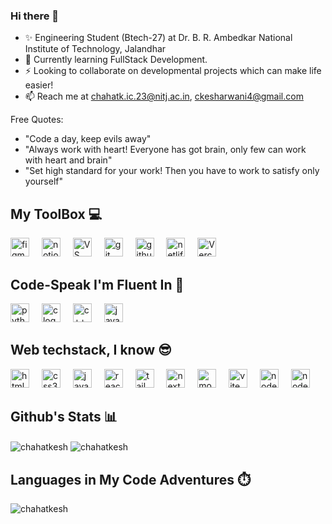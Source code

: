 ### Hi there 👋
- ✨ Engineering Student (Btech-27) at Dr. B. R. Ambedkar National Institute of Technology, Jalandhar
- 🌱 Currently learning FullStack Development.
- ⚡  Looking to collaborate on developmental projects which can make life easier!
- 📫  Reach me at chahatk.ic.23@nitj.ac.in, ckesharwani4@gmail.com

Free Quotes:
- "Code a day, keep evils away"
- "Always work with heart! Everyone has got brain, only few can work with heart and brain"
- "Set high standard for your work! Then you have to work to satisfy only yourself"


<div align="left">
  <h2>My ToolBox 💻</h2>
  <img src="https://cdn.jsdelivr.net/gh/devicons/devicon/icons/figma/figma-original.svg" height="30" alt="figma logo"  />
  <img width="12" />
  <img src="https://cdn.jsdelivr.net/gh/devicons/devicon/icons/notion/notion-original.svg" height="30" alt="notion logo"  />
  <img width="12" />
  <img src="https://cdn.jsdelivr.net/gh/devicons/devicon/icons/vscode/vscode-original.svg" height="30" alt="VS Code logo"  />
  <img width="12" />
  <img src="https://cdn.jsdelivr.net/gh/devicons/devicon/icons/git/git-original.svg" height="30" alt="git logo"  />
  <img width="12" />
  <img src="https://cdn.jsdelivr.net/gh/devicons/devicon/icons/github/github-original.svg" height="30" alt="github logo"  />
  <img width="12" />
  <img src="https://cdn.jsdelivr.net/gh/devicons/devicon/icons/netlify/netlify-original.svg" height="30" alt="netlify logo"  />
  <img width="12" />
  <img src="https://cdn.jsdelivr.net/gh/devicons/devicon/icons/vercel/vercel-original.svg" height="30" alt="Vercel logo"  />
</div>

 
<div align="left">
  <h2>Code-Speak I'm Fluent In 🤟</h2>
  <img src="https://cdn.jsdelivr.net/gh/devicons/devicon/icons/python/python-original.svg" height="30" alt="python logo"  />
  <img width="12" />
  <img src="https://cdn.jsdelivr.net/gh/devicons/devicon/icons/c/c-original.svg" height="30" alt="c logo"  />
  <img width="12" />
  <img src="https://cdn.jsdelivr.net/gh/devicons/devicon/icons/cplusplus/cplusplus-original.svg" height="30" alt="c++ logo"  />
  <img width="12" />
  <img src="https://cdn.jsdelivr.net/gh/devicons/devicon/icons/javascript/javascript-original.svg" height="30" alt="javascript logo"  />
</div>


<div align="left">
  <h2>Web techstack, I know 😎</h2>
  <img src="https://cdn.jsdelivr.net/gh/devicons/devicon/icons/html5/html5-original.svg" height="30" alt="html5 logo"  />
  <img width="12" />
  <img src="https://cdn.jsdelivr.net/gh/devicons/devicon/icons/css3/css3-original.svg" height="30" alt="css3 logo"  />
  <img width="12" />
  <img src="https://cdn.jsdelivr.net/gh/devicons/devicon/icons/javascript/javascript-original.svg" height="30" alt="javascript logo"  />
  <img width="12" />
  <img src="https://cdn.jsdelivr.net/gh/devicons/devicon/icons/react/react-original.svg" height="30" alt="react logo"  />
  <img width="12" />
  <img src="https://cdn.jsdelivr.net/gh/devicons/devicon/icons/tailwindcss/tailwindcss-original.svg" height="30" alt="tailwind css logo"  />
  <img width="12" />
  <img src="https://cdn.jsdelivr.net/gh/devicons/devicon/icons/nextjs/nextjs-original.svg" height="30" alt="next logo"  />
  <img width="12" />
  <img src="https://cdn.jsdelivr.net/gh/devicons/devicon/icons/mongodb/mongodb-original.svg" height="30" alt="mongodb logo"  />
  <img width="12" />
  <img src="https://cdn.jsdelivr.net/gh/devicons/devicon/icons/vite/vite-original.svg" height="30" alt="vite logo"  />
  <img width="12" />
  <img src="https://cdn.jsdelivr.net/gh/devicons/devicon/icons/nodejs/nodejs-original.svg" height="30" alt="nodejs logo"  />
  <img width="12" />
  <img src="https://cdn.jsdelivr.net/gh/devicons/devicon/icons/express/express-original.svg" height="30" alt="node logo"  />
  <img width="12" /><br/>
</div>

<h2>Github's Stats 📊</h2>
<div align="left">
<img align="center" src="https://github-readme-streak-stats.herokuapp.com/?user=chahatkesh&theme=dark&bg_color=000000" alt="chahatkesh" />
<img align="center" src="https://github-readme-stats.vercel.app/api?username=chahatkesh&show_icons=true&theme=dark&bg_color=000000&locale=en" alt="chahatkesh" />
</div>
<h2>Languages in My Code Adventures ⏱️</h2>
<p><img align="left" src="https://github-readme-stats.vercel.app/api/top-langs?username=chahatkesh&show_icons=true&theme=dark&bg_color=000000&locale=en&layout=compact" alt="chahatkesh" /></p>
